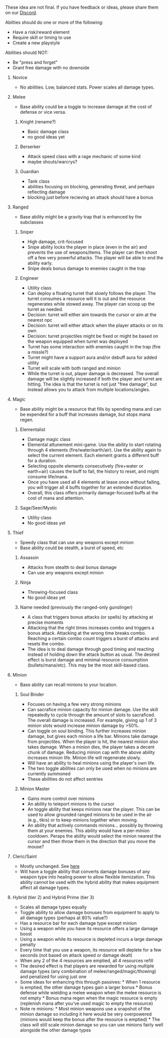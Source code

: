 These idea are not final. If you have feedback or ideas, please share them on our [Discord](https://discord.gg/KXf9zen).


Abilties should do one or more of the following:
* Have a risk/reward element
* Require skill or timing to use
* Create a new playstyle


Abilities should NOT:
* Be "press and forget"
* Grant free damage with no downside


1. Novice
    * No abilities. Low, balanced stats. Power scales all damage types.

1. Melee
    * Base ability could be a toggle to increase damage at the cost of defense or vice versa.
    1. Knight (rename?)
        * Basic damage class
        * no good ideas yet
        
    1. Berserker
        * Attack speed class with a rage mechanic of some kind
        * maybe shouts/warcrys?
        
    1. Guardian
        * Tank class
        * abilities focusing on blocking, generating threat, and perhaps reflecting damage
        * blocking just before recieving an attack should have a bonus

1. Ranged
    * Base ability might be a gravity trap that is enhanced by the subclasses
    1. Sniper
        * High damage, crit-focused
        * Snipe ability locks the player in place (even in the air) and prevents the use of weapons/items. The player can then shoot off a few very powerful attacks. The player will be able to end the ability early.
        * Snipe deals bonus damage to enemies caught in the trap
    
    1. Engineer
        * Utility class
        * Can deploy a floating turret that slowly follows the player. The turret consumes a resource will it is out and the resource regenerates while stowed away. The player can scoop up the turret as needed.
        * Decision: turret will either aim towards the cursor or aim at the nearest npc
        * Decision: turret will either attack when the player attacks or on its own
        * Decision: turret projectiles might be fixed or might be based on the weapon equipped when turret was deployed
        * Turret has some interaction with enemies caught in the trap (fire a missle?)
        * Turret might have a support aura and/or debuff aura for added utility
        * Turret will scale with both ranged and minion
        * While the turret is out, player damage is decreased. The overall damage will be slightly increased if both the player and turret are hitting. The idea is that the turret is not just "free damage", but instead allows you to attack from multiple locations/angles.

1. Magic
   * Base ability might be a resource that fills by spending mana and can be expended for a buff that increases damage, but stops mana regen.
    1. Elementalist
        * Damage magic class
        * Elemental attunement mini-game. Use the ability to start rotating through 4 elements (fire/water/earth/air). Use the ability again to select the current element. Each element grants a different buff for a duration.
        * Selecting oppsite elements consecutively (fire+water or earth+air) causes the buff to fail, the history to reset, and might consume life/mana.
        * Once you have used all 4 elements at lease once without failing, you will trigger all 4 buffs together for an extended duration.
        * Overall, this class offers primarily damage-focused buffs at the cost of mana and attention.
     
     1. Sage/Seer/Mystic
         * Utility class
         * No good ideas yet

1. Thief
   * Speedy class that can use any weapons except minion
   * Base ability could be stealth, a burst of speed, etc
   1. Assassin
         * Attacks from stealth to deal bonus damage
         * Can use any weapons except minion
   
   1. Ninja
         * Throwing-focused class
         * No good ideas yet
   
   1. Name needed (previously the ranged-only gunslinger)
         * A class that triggers bonus attacks (or spells) by attacking at precise moments
         * Attacking that the right times increases combo and triggers a bonus attack. Attacking at the wrong time breaks combo. Reaching a certain combo count triggers a burst of attacks and resets the combo.
         * The idea is to deal damage through good timing and reacting instead of holding down the attack button as usual. The desired effect is burst damage and minimal resource consumption (bullets/mana/etc). This may be the most skill-based class.

1. Minion
      * Base ability can recall minions to your location. 
      1. Soul Binder
            * Focuses on having a few very strong minions
            * Can sacrafice minion capacity for minion damage. Use the skill repeatedly to cycle through the amount of slots to sacraficed. The overall damage is increased. For example, giving up 1 of 3 minion slots would increase minion damage by >50%.
            * Can toggle on soul binding. This further increases minion damage, but gives each minion a life bar. Minions take damage from projectiles. When the player is hit, the nearest minion also takes damage. When a minion dies, the player takes a decent chunk of damage. Reducing minion cap with the above ability increases minion life. Minion life will regenerate slowly.
            * Will have an ability to heal minions using the player's own life.
            * The two toggle abilities can only be used when no minions are currently summoned
            * These abilities do not affect sentries
      
      1. Minion Master
            * Gains more control over minions
            * An ability to teleport minions to the cursor
            * An toggle ability that keeps minions near the player. This can be used to allow grounded ranged minions to be used in the air (e.g., tikis) or to keep minions together when moving.
            * An ability that actively commands minions... possibly by throwing them at your enemies. This ability would have a per-minion cooldown. Peraps the ability would select the minion nearest the cursor and then throw them in the direction that you move the mouse?
      
1. Cleric/Saint
      * Mostly unchanged. See [here](./Temporary_Rework_User_Documentation.md)
      * Will have a toggle ability that converts damage bonuses of any weapon type into healing power to allow flexible itemization. This ability cannot be used with the hybrid ability that makes equipment affect all damage types.

1. Hybrid (tier 2) and Hybrid Prime (tier 3)
      * Scales all damage types equally
      * Toggle ability to allow damage bonuses from equipment to apply to all damage types (perhaps at 80% value?)
      * Has a resource bar for each damage type except minion
      * Using a weapon while you have its resource offers a large damage boost
      * Using a weapon while its resource is depleted incurs a large damage penalty
      * Every time that you use a weapon, its resource will deplete for a few seconds (not based on attack speed or damage dealt)
      * When any 2 of the 4 resources are emptied, all 4 resources refill
      * The desired effect is that players are rewarded for using multiple damage types (any combination of melee/ranged/magic/thowing) and penalized for using just one
      * Some ideas for enhancing this through passives:
            * When 1 resource is emptied, the other damage types gain a larger bonus
            * Bonus defense while wielding a melee weapon when the melee resource is not empty
            * Bonus mana regen when the magic resource is empty (replenish mana after you've used magic to empty the resource)
      * Note re minions:
            * Most minion weapons use a snapshot of the minion damage so including it here would be very overpowered (minions would keep the bonus after the resource is emptied)
            * The class will still scale minion damage so you can use minions fairly well alongside the other damage types
